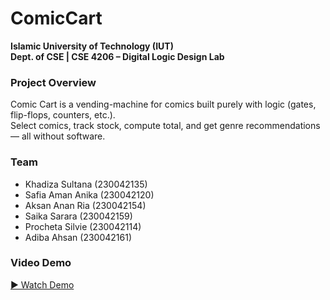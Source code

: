 # ComicCart

**Islamic University of Technology (IUT)**  
**Dept. of CSE | CSE 4206 – Digital Logic Design Lab**

### Project Overview  
Comic Cart is a vending-machine for comics built purely with logic (gates, flip-flops, counters, etc.).  
Select comics, track stock, compute total, and get genre recommendations — all without software.

### Team  
- Khadiza Sultana (230042135)  
- Safia Aman Anika (230042120)  
- Aksan Anan Ria (230042154)  
- Saika Sarara (230042159)  
- Procheta Silvie (230042114)  
- Adiba Ahsan (230042161)  

### Video Demo  
[▶ Watch Demo](https://www.youtube.com/watch?v=wQ3q-m7FfVY)  
